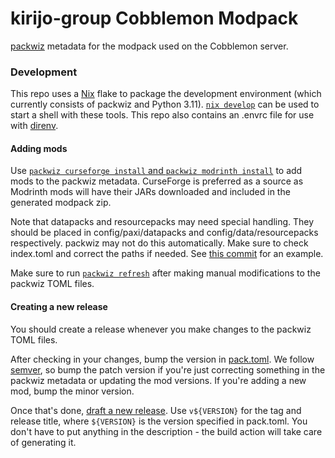 kirijo-group Cobblemon Modpack
==============================

[packwiz][1] metadata for the modpack used on the Cobblemon server.

### Development

This repo uses a [Nix][2] flake to package the development environment (which
currently consists of packwiz and Python 3.11). [`nix develop`][3] can be used
to start a shell with these tools. This repo also contains an .envrc file for
use with [direnv][4].

#### Adding mods

Use [`packwiz curseforge install` and `packwiz modrinth install`][5] to add mods
to the packwiz metadata. CurseForge is preferred as a source as Modrinth mods
will have their JARs downloaded and included in the generated modpack zip.

Note that datapacks and resourcepacks may need special handling. They should be
placed in config/paxi/datapacks and config/data/resourcepacks respectively.
packwiz may not do this automatically. Make sure to check index.toml and correct
the paths if needed. See [this commit][6] for an example.

Make sure to run [`packwiz refresh`][7] after making manual modifications to the
packwiz TOML files. 

#### Creating a new release

You should create a release whenever you make changes to the packwiz TOML files.

After checking in your changes, bump the version in [pack.toml][8]. We follow
[semver][9], so bump the patch version if you're just correcting something in
the packwiz metadata or updating the mod versions. If you're adding a new mod,
bump the minor version.

Once that's done, [draft a new release][10]. Use `v${VERSION}` for the tag and
release title, where `${VERSION}` is the version specified in pack.toml. You
don't have to put anything in the description - the build action will take care
of generating it.

[1]: https://packwiz.infra.link/
[2]: https://github.com/NixOS/nix
[3]: https://nixos.org/manual/nix/stable/command-ref/new-cli/nix3-develop.html
[4]: https://direnv.net/
[5]: https://packwiz.infra.link/tutorials/creating/adding-mods/
[6]: https://github.com/kirijo-group/cobblemon-modpack/commit/83ba3aa3f1245b13074058b1cdfa3acaad8a4cdb
[7]: https://packwiz.infra.link/reference/commands/packwiz/refresh/
[8]: pack.toml
[9]: https://semver.org/
[10]: https://github.com/kirijo-group/cobblemon-modpack/releases/new
